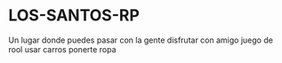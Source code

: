 # LOS-SANTOS-RP
Un lugar donde puedes pasar con la gente disfrutar 
con amigo juego de rool usar carros ponerte ropa 

